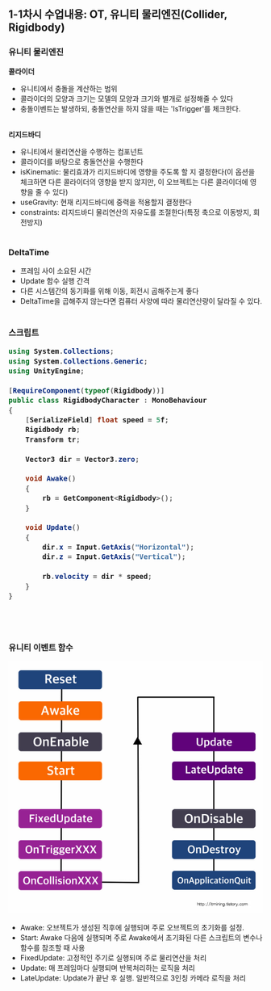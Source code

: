 <h2>1-1차시 수업내용: OT, 유니티 물리엔진(Collider, Rigidbody)</h2>

<h3>유니티 물리엔진</h3>
<b>콜라이더</b>

- 유니티에서 충돌을 계산하는 범위
- 콜라이더의 모양과 크기는 모델의 모양과 크기와 별개로 설정해줄 수 있다
- 충돌이벤트는 발생하되, 충돌연산을 하지 않을 때는 'IsTrigger'를 체크한다.
<br><br>

<b>리지드바디</b>

- 유니티에서 물리연산을 수행하는 컴포넌트
- 콜라이더를 바탕으로 충돌연산을 수행한다
- isKinematic: 물리효과가 리지드바디에 영향을 주도록 할 지 결정한다(이 옵션을 체크하면 다른 콜라이더의 영향을 받지 않지만, 이 오브젝트는 다른 콜라이더에 영향을 줄 수 있다)
- useGravity: 현재 리지드바디에 중력을 적용할지 결정한다
- constraints: 리지드바디 물리연산의 자유도를 조절한다(특정 축으로 이동방지, 회전방지)
<br><br>

<h3>DeltaTime</h3>

- 프레임 사이 소요된 시간
- Update 함수 실행 간격
- 다른 시스템간의 동기화를 위해 이동, 회전시 곱해주는게 좋다
- DeltaTime을 곱해주지 않는다면 컴퓨터 사양에 따라 물리연산량이 달라질 수 있다.
<br><br>

<h3>스크립트</h>

```C#
using System.Collections;
using System.Collections.Generic;
using UnityEngine;

[RequireComponent(typeof(Rigidbody))]
public class RigidbodyCharacter : MonoBehaviour
{
    [SerializeField] float speed = 5f;
    Rigidbody rb;
    Transform tr;

    Vector3 dir = Vector3.zero;

    void Awake()
    {
        rb = GetComponent<Rigidbody>();
    }

    void Update()
    {
        dir.x = Input.GetAxis("Horizontal");
        dir.z = Input.GetAxis("Vertical");

        rb.velocity = dir * speed;
    }
}
```
<br><br>


<h3>유니티 이벤트 함수</h3>

![UnityLifeCycle](./1-1_210907/UnityLifeCycle.jpg)</br>

- Awake: 오브젝트가 생성된 직후에 실행되며 주로 오브젝트의 초기화를 설정.
- Start: Awake 다음에 실행되며 주로 Awake에서 초기화된 다른 스크립트의 변수나 함수를 참조할 때 사용
- FixedUpdate: 고정적인 주기로 실행되며 주로 물리연산을 처리
- Update: 매 프레임마다 실행되며 반복처리하는 로직을 처리
- LateUpdate: Update가 끝난 후 실행. 일반적으로 3인칭 카메라 로직을 처리
